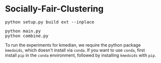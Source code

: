 # Socially-Fair-Clustering

<pre>
python setup.py build_ext --inplace
</pre>

<pre>
python main.py
python combine.py
</pre>

To run the experiments for kmedian, we require the python package `kmedoids`, which doesn't install via `conda`. If you want to use `conda`, first install `pip` in the `conda` environment, followed by installing `kmedoids` with `pip`.